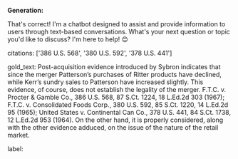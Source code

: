 **Generation:**

 That's correct! I'm a chatbot designed to assist and provide information to users through text-based conversations. What's your next question or topic you'd like to discuss? I'm here to help! 😊


citations: ['386 U.S. 568', '380 U.S. 592', '378 U.S. 441']

gold_text: Post-acquisition evidence introduced by Sybron indicates that since the merger Patterson’s purchases of Ritter products have declined, while Kerr’s sundry sales to Patterson have increased slightly. This evidence, of course, does not establish the legality of the merger. F.T.C. v. Procter & Gamble Co., 386 U.S. 568, 87 S.Ct. 1224, 18 L.Ed.2d 303 (1967); F.T.C. v. Consolidated Foods Corp., 380 U.S. 592, 85 S.Ct. 1220, 14 L.Ed.2d 95 (1965); United States v. Continental Can Co., 378 U.S. 441, 84 S.Ct. 1738, 12 L.Ed.2d 953 (1964). On the other hand, it is properly considered, along with the other evidence adduced, on the issue of the nature of the retail market.

label: 